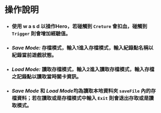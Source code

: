 操作說明
===
- ### 使用 w a s d 以操作Hero，若碰觸到 ```Creture``` 會扣血，碰觸到```Trigger``` 則會增加經驗值。
- ### ***Save Mode:*** 存檔模式，輸入1進入存檔模式，輸入紀錄點名稱以紀錄當前遊戲狀態。
- ### ***Load Mode:*** 讀取存檔模式，輸入2進入讀取存檔模式，輸入存檔之記錄點以讀取當時關卡資訊。
- ### ***Save Mode*** 和 ***Load Mode***均為讀取本地資料夾 ```saveFile``` 內的存檔資料；若在讀取或是存檔模式中輸入 ```Exit``` 則會退出存取或是讀取模式。